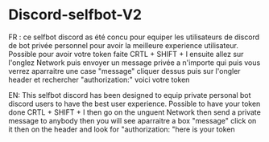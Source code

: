 # Discord-selfbot-V2

FR :
ce selfbot discord as été concu pour equiper les utilisateurs de discord de bot privée personnel pour avoir la meilleure experience utilisateur. Possible pour avoir votre token faite CRTL + SHIFT + I ensuite allez sur l'onglez Network puis envoyer un message privée a n'importe qui puis vous verrez aparraitre une case "message" cliquer dessus puis sur l'ongler header et rechercher "authorization:" voici votre token

EN:
This selfbot discord has been designed to equip private personal bot discord users to have the best user experience. Possible to have your token done CRTL + SHIFT + I then go on the unguent Network then send a private message to anybody then you will see aparraitre a box "message" click on it then on the header and look for "authorization: "here is your token
